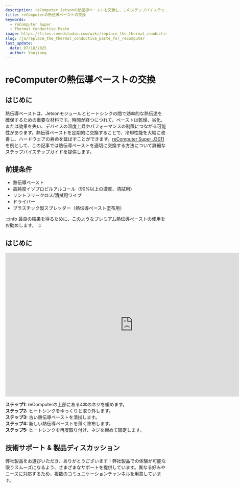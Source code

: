 ```yaml
---
description: reComputer Jetsonの熱伝導ペーストを交換し、このステップバイステップガイドでハードウェアの寿命を延ばす方法を学びます。
title: reComputerの熱伝導ペーストの交換
keywords:
  - reComputer Super
  - Thermal Conductive Paste
image: https://files.seeedstudio.com/wiki/replace_the_thermal_conductive_paste_for_recomputer/replace_the_thermal_conductive_paste_for_recomputer.webp
slug: /ja/replace_the_thermal_conductive_paste_for_recomputer
last_update:
  date: 07/18/2025
  author: Youjiang
---
```


# reComputerの熱伝導ペーストの交換

## はじめに

熱伝導ペーストは、Jetsonモジュールとヒートシンクの間で効率的な熱伝達を確保するための重要な材料です。時間が経つにつれて、ペーストは乾燥、劣化、または効果を失い、デバイスの温度上昇やパフォーマンスの制限につながる可能性があります。熱伝導ペーストを定期的に交換することで、冷却性能を大幅に改善し、ハードウェアの寿命を延ばすことができます。[reComputer Super J3011](https://www.seeedstudio.com/reComputer-Super-J3011-p-6444.html)を例として、この記事では熱伝導ペーストを適切に交換する方法について詳細なステップバイステップガイドを提供します。

## 前提条件
- 熱伝導ペースト
- 高純度イソプロピルアルコール（90%以上の濃度、清拭用）
- リントフリークロス/清拭用ワイプ
- ドライバー
- プラスチック製スプレッダー（熱伝導ペースト塗布用）

:::info
最良の結果を得るために、[このような](https://www.amazon.com/X23-7783D-Manufacturer-Shin-Etsu-MicroSi-Performance/dp/B01HMZBCMU/ref=sr_1_7?crid=3EY72BNHDSZT&dib=eyJ2IjoiMSJ9.xvnKwAaACa3qWz0Ni2K6gHkqstCYiK0EK-nz6VkNPfFHCS-CiaBWWgZ8Vl_SyNuRfrFMdHsNoTIIeJhrzeDLWbZIC3sGwXME0CZMfxwzeRXlhWpAbadLS3ukDZft4jAszM6-WiUAJzyDMaV2x0_-Mwa_erc1VajMin9Oz4ADepgsYCfacCijzqwaUF-F3O0tddgst1m6yMBYW6AfCv24W-Hlyfi8eBkT2mmJh_FXPYfJMg11-SggXF_xHyts44Hn6xlDR9I7pNlqWksGH8Qs2iclWqKPX69uCsTPiIVk0Xg.rJ7TEeZXIJmMPyQUR2H_5Y6qy7WY17UhpHR_lU8JqF0&dib_tag=se&keywords=shinetsu+grease&qid=1752720714&sprefix=shinetsu%2Caps%2C502&sr=8-7)プレミアム熱伝導ペーストの使用をお勧めします。
:::

## はじめに

<div class="video-container">
  <iframe width="800" height="450" src="https://www.youtube.com/embed/dQJiup_SfAE" title="Replace the Thermal Conductive Paste for reComputer" frameborder="0" allow="accelerometer; autoplay; clipboard-write; encrypted-media; gyroscope; picture-in-picture; web-share" referrerpolicy="strict-origin-when-cross-origin" allowfullscreen></iframe>
</div>

**ステップ1:** reComputerの上部にある4本のネジを緩めます。   
**ステップ2:** ヒートシンクをゆっくりと取り外します。   
**ステップ3:** 古い熱伝導ペーストを清拭します。   
**ステップ4:** 新しい熱伝導ペーストを薄く塗布します。   
**ステップ5:** ヒートシンクを再度取り付け、ネジを締めて固定します。   

## 技術サポート & 製品ディスカッション

弊社製品をお選びいただき、ありがとうございます！弊社製品での体験が可能な限りスムーズになるよう、さまざまなサポートを提供しています。異なる好みやニーズに対応するため、複数のコミュニケーションチャンネルを用意しています。

<div class="button_tech_support_container">
<a href="https://forum.seeedstudio.com/" class="button_forum"></a> 
<a href="https://www.seeedstudio.com/contacts" class="button_email"></a>
</div>

<div class="button_tech_support_container">
<a href="https://discord.gg/eWkprNDMU7" class="button_discord"></a> 
<a href="https://github.com/Seeed-Studio/wiki-documents/discussions/69" class="button_discussion"></a>
</div>